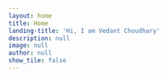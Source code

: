 ```yaml
---
layout: home
title: Home
landing-title: 'Hi, I am Vedant Choudhary'
description: null
image: null
author: null
show_tile: false
---
```

